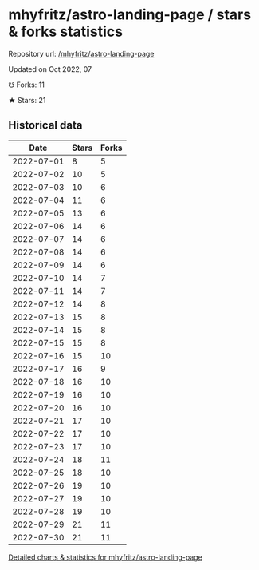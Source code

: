 # mhyfritz/astro-landing-page / stars & forks statistics

Repository url: [/mhyfritz/astro-landing-page](https://github.com/mhyfritz/astro-landing-page)

Updated on Oct 2022, 07

☋ Forks: 11

★ Stars: 21

## Historical data
| Date | Stars | Forks |
|------|-------|-------|
| 2022-07-01 | 8 | 5 | 
| 2022-07-02 | 10 | 5 | 
| 2022-07-03 | 10 | 6 | 
| 2022-07-04 | 11 | 6 | 
| 2022-07-05 | 13 | 6 | 
| 2022-07-06 | 14 | 6 | 
| 2022-07-07 | 14 | 6 | 
| 2022-07-08 | 14 | 6 | 
| 2022-07-09 | 14 | 6 | 
| 2022-07-10 | 14 | 7 | 
| 2022-07-11 | 14 | 7 | 
| 2022-07-12 | 14 | 8 | 
| 2022-07-13 | 15 | 8 | 
| 2022-07-14 | 15 | 8 | 
| 2022-07-15 | 15 | 8 | 
| 2022-07-16 | 15 | 10 | 
| 2022-07-17 | 16 | 9 | 
| 2022-07-18 | 16 | 10 | 
| 2022-07-19 | 16 | 10 | 
| 2022-07-20 | 16 | 10 | 
| 2022-07-21 | 17 | 10 | 
| 2022-07-22 | 17 | 10 | 
| 2022-07-23 | 17 | 10 | 
| 2022-07-24 | 18 | 11 | 
| 2022-07-25 | 18 | 10 | 
| 2022-07-26 | 19 | 10 | 
| 2022-07-27 | 19 | 10 | 
| 2022-07-28 | 19 | 10 | 
| 2022-07-29 | 21 | 11 | 
| 2022-07-30 | 21 | 11 | 


[Detailed charts & statistics for mhyfritz/astro-landing-page](https://reviewgithub.com/rep/mhyfritz/astro-landing-page)

